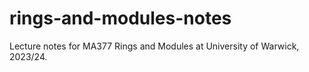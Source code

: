 # rings-and-modules-notes
Lecture notes for MA377 Rings and Modules at University of Warwick, 2023/24.
